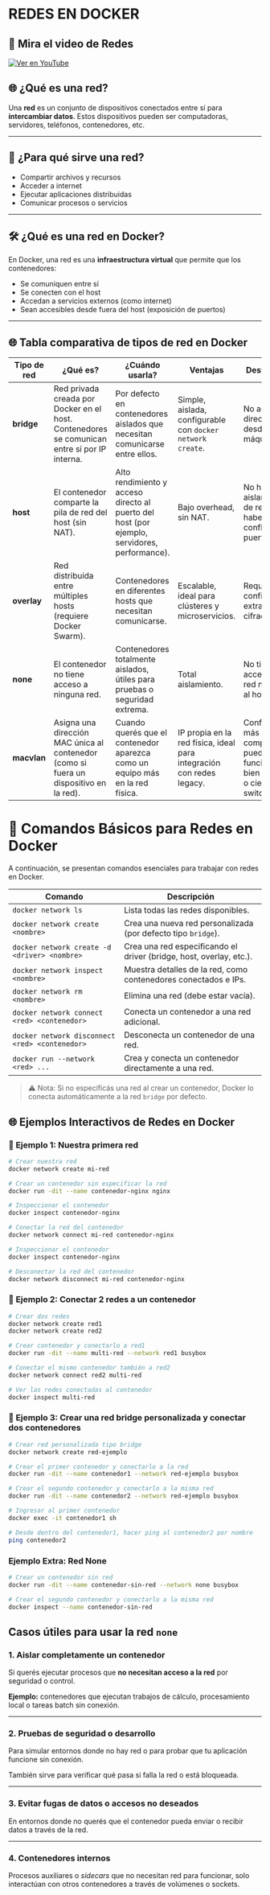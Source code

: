 # REDES EN DOCKER

## 🎥 Mira el video de Redes

[![Ver en YouTube](https://img.youtube.com/vi/IQbI91Wb3DA/0.jpg)](https://www.youtube.com/watch?v=IQbI91Wb3DA)

## 🌐 ¿Qué es una red?

Una **red** es un conjunto de dispositivos conectados entre sí para **intercambiar datos**. Estos dispositivos pueden ser computadoras, servidores, teléfonos, contenedores, etc.

---

## 🧠 ¿Para qué sirve una red?

- Compartir archivos y recursos
- Acceder a internet
- Ejecutar aplicaciones distribuidas
- Comunicar procesos o servicios

---

## 🛠️ ¿Qué es una red en Docker?

En Docker, una red es una **infraestructura virtual** que permite que los contenedores:

- Se comuniquen entre sí
- Se conecten con el host
- Accedan a servicios externos (como internet)
- Sean accesibles desde fuera del host (exposición de puertos)

---

## 🌐 Tabla comparativa de tipos de red en Docker

| Tipo de red | ¿Qué es? | ¿Cuándo usarla? | Ventajas | Desventajas |
|-------------|----------|------------------|----------|--------------|
| **bridge**  | Red privada creada por Docker en el host. Contenedores se comunican entre sí por IP interna. | Por defecto en contenedores aislados que necesitan comunicarse entre ellos. | Simple, aislada, configurable con `docker network create`. | No accesible directamente desde otras máquinas. |
| **host**    | El contenedor comparte la pila de red del host (sin NAT). | Alto rendimiento y acceso directo al puerto del host (por ejemplo, servidores, performance). | Bajo overhead, sin NAT. | No hay aislamiento de red, puede haber conflictos de puertos. |
| **overlay** | Red distribuida entre múltiples hosts (requiere Docker Swarm). | Contenedores en diferentes hosts que necesitan comunicarse. | Escalable, ideal para clústeres y microservicios. | Requiere configuración extra (Swarm, cifrado, etc.). |
| **none**    | El contenedor no tiene acceso a ninguna red. | Contenedores totalmente aislados, útiles para pruebas o seguridad extrema. | Total aislamiento. | No tiene acceso a la red ni siquiera al host. |
| **macvlan** | Asigna una dirección MAC única al contenedor (como si fuera un dispositivo en la red). | Cuando querés que el contenedor aparezca como un equipo más en la red física. | IP propia en la red física, ideal para integración con redes legacy. | Configuración más compleja, puede no funcionar bien con WiFi o ciertos switches. |


# 📡 Comandos Básicos para Redes en Docker

A continuación, se presentan comandos esenciales para trabajar con redes en Docker.

| Comando                                               | Descripción                                                                 |
|--------------------------------------------------------|-----------------------------------------------------------------------------|
| `docker network ls`                                   | Lista todas las redes disponibles.                                         |
| `docker network create <nombre>`                      | Crea una nueva red personalizada (por defecto tipo `bridge`).              |
| `docker network create -d <driver> <nombre>`          | Crea una red especificando el driver (bridge, host, overlay, etc.).        |
| `docker network inspect <nombre>`                     | Muestra detalles de la red, como contenedores conectados e IPs.            |
| `docker network rm <nombre>`                          | Elimina una red (debe estar vacía).                                        |
| `docker network connect <red> <contenedor>`           | Conecta un contenedor a una red adicional.                                 |
| `docker network disconnect <red> <contenedor>`        | Desconecta un contenedor de una red.                                       |
| `docker run --network <red> ...`                      | Crea y conecta un contenedor directamente a una red.                       |

> ⚠️ Nota: Si no especificás una red al crear un contenedor, Docker lo conecta automáticamente a la red `bridge` por defecto.


## 🌐 Ejemplos Interactivos de Redes en Docker

### 📘 Ejemplo 1: Nuestra primera red

```bash
# Crear nuestra red
docker network create mi-red

# Crear un contenedor sin especificar la red
docker run -dit --name contenedor-nginx nginx

# Inspeccionar el contenedor
docker inspect contenedor-nginx

# Conectar la red del contenedor
docker network connect mi-red contenedor-nginx

# Inspeccionar el contenedor
docker inspect contenedor-nginx

# Desconectar la red del contenedor
docker network disconnect mi-red contenedor-nginx

```

### 📘 Ejemplo 2: Conectar 2 redes a un contenedor

```bash
# Crear dos redes
docker network create red1
docker network create red2

# Crear contenedor y conectarlo a red1
docker run -dit --name multi-red --network red1 busybox

# Conectar el mismo contenedor también a red2
docker network connect red2 multi-red

# Ver las redes conectadas al contenedor
docker inspect multi-red 
```


### 📘 Ejemplo 3: Crear una red bridge personalizada y conectar dos contenedores

```bash
# Crear red personalizada tipo bridge
docker network create red-ejemplo

# Crear el primer contenedor y conectarlo a la red
docker run -dit --name contenedor1 --network red-ejemplo busybox

# Crear el segundo contenedor y conectarlo a la misma red
docker run -dit --name contenedor2 --network red-ejemplo busybox

# Ingresar al primer contenedor
docker exec -it contenedor1 sh

# Desde dentro del contenedor1, hacer ping al contenedor2 por nombre
ping contenedor2
```

### Ejemplo Extra: Red None

```bash
# Crear un contenedor sin red
docker run -dit --name contenedor-sin-red --network none busybox

# Crear el segundo contenedor y conectarlo a la misma red
docker inspect --name contenedor-sin-red 

```

## Casos útiles para usar la red `none`

### 1. Aislar completamente un contenedor
Si querés ejecutar procesos que **no necesitan acceso a la red** por seguridad o control.

**Ejemplo:** contenedores que ejecutan trabajos de cálculo, procesamiento local o tareas batch sin conexión.

---

### 2. Pruebas de seguridad o desarrollo
Para simular entornos donde no hay red o para probar que tu aplicación funcione sin conexión.

También sirve para verificar qué pasa si falla la red o está bloqueada.

---

### 3. Evitar fugas de datos o accesos no deseados
En entornos donde no querés que el contenedor pueda enviar o recibir datos a través de la red.

---

### 4. Contenedores internos
Procesos auxiliares o *sidecars* que no necesitan red para funcionar, solo interactúan con otros contenedores a través de volúmenes o sockets.

